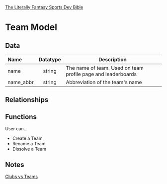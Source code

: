 [The Literally Fantasy Sports Dev Bible](https://github.com/mharr171/The-Literally-Fantasy-Sports-Dev-Bible)

# Team Model

## Data

| Name | Datatype | Description |
|:--- |:---:| --- |
| name | string | The name of team. Used on team profile page and leaderboards |
| name_abbr | string | Abbreviation of the team's name |

##  Relationships

<!-- ```ruby
has_one :club
has_one :user, through: :club
has_many :players
has_one :league
has_one :tournament
``` -->

## Functions

User can...

+ Create a Team
+ Rename a Team
+ Dissolve a Team

## Notes

[Clubs vs Teams](https://github.com/mharr171/The-Literally-Fantasy-Sports-Dev-Bible/blob/master/pages/models.md#club-vs-team)